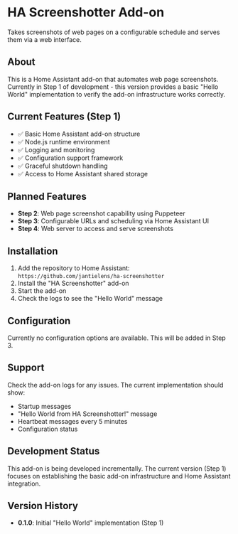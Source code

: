 # HA Screenshotter Add-on

Takes screenshots of web pages on a configurable schedule and serves them via a web interface.

## About

This is a Home Assistant add-on that automates web page screenshots. Currently in Step 1 of development - this version provides a basic "Hello World" implementation to verify the add-on infrastructure works correctly.

## Current Features (Step 1)

- ✅ Basic Home Assistant add-on structure
- ✅ Node.js runtime environment
- ✅ Logging and monitoring
- ✅ Configuration support framework
- ✅ Graceful shutdown handling
- ✅ Access to Home Assistant shared storage

## Planned Features

- **Step 2**: Web page screenshot capability using Puppeteer
- **Step 3**: Configurable URLs and scheduling via Home Assistant UI
- **Step 4**: Web server to access and serve screenshots

## Installation

1. Add the repository to Home Assistant: `https://github.com/jantielens/ha-screenshotter`
2. Install the "HA Screenshotter" add-on
3. Start the add-on
4. Check the logs to see the "Hello World" message

## Configuration

Currently no configuration options are available. This will be added in Step 3.

## Support

Check the add-on logs for any issues. The current implementation should show:
- Startup messages
- "Hello World from HA Screenshotter!" message
- Heartbeat messages every 5 minutes
- Configuration status

## Development Status

This add-on is being developed incrementally. The current version (Step 1) focuses on establishing the basic add-on infrastructure and Home Assistant integration.

## Version History

- **0.1.0**: Initial "Hello World" implementation (Step 1)